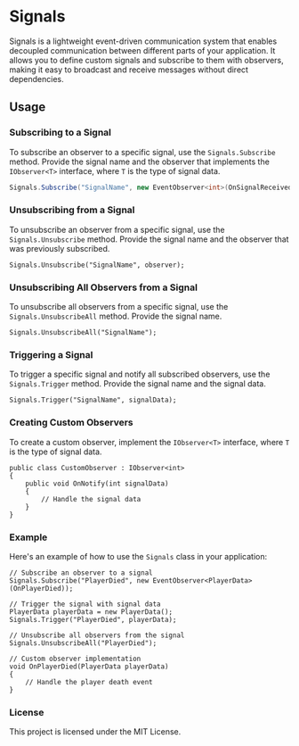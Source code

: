# Signals

Signals is a lightweight event-driven communication system that enables decoupled communication between different parts of your application. It allows you to define custom signals and subscribe to them with observers, making it easy to broadcast and receive messages without direct dependencies.

## Usage

### Subscribing to a Signal

To subscribe an observer to a specific signal, use the `Signals.Subscribe` method. Provide the signal name and the observer that implements the `IObserver<T>` interface, where `T` is the type of signal data.

```csharp
Signals.Subscribe("SignalName", new EventObserver<int>(OnSignalReceived));
```

### Unsubscribing from a Signal
To unsubscribe an observer from a specific signal, use the `Signals.Unsubscribe` method. Provide the signal name and the observer that was previously subscribed.
```
Signals.Unsubscribe("SignalName", observer);
```

### Unsubscribing All Observers from a Signal

To unsubscribe all observers from a specific signal, use the `Signals.UnsubscribeAll` method. Provide the signal name.

```
Signals.UnsubscribeAll("SignalName");
```
### Triggering a Signal

To trigger a specific signal and notify all subscribed observers, use the `Signals.Trigger` method. Provide the signal name and the signal data.
```
Signals.Trigger("SignalName", signalData);
```
### Creating Custom Observers

To create a custom observer, implement the `IObserver<T>` interface, where `T` is the type of signal data.
```
public class CustomObserver : IObserver<int>
{
    public void OnNotify(int signalData)
    {
        // Handle the signal data
    }
}
```

### Example

Here's an example of how to use the `Signals` class in your application:

```
// Subscribe an observer to a signal
Signals.Subscribe("PlayerDied", new EventObserver<PlayerData>(OnPlayerDied));

// Trigger the signal with signal data
PlayerData playerData = new PlayerData();
Signals.Trigger("PlayerDied", playerData);

// Unsubscribe all observers from the signal
Signals.UnsubscribeAll("PlayerDied");

// Custom observer implementation
void OnPlayerDied(PlayerData playerData)
{
    // Handle the player death event
}
```

### License
This project is licensed under the MIT License.
